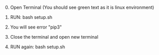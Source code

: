 0. Open Terminal (You should see green text as it is linux environment)

1. RUN: bash setup.sh

2. You will see error "pip3"

3. Close the terminal and open new terminal

4. RUN again: bash setup.sh

